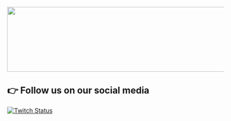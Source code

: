 <p align="center">
  <img width="768" height="151.875" src="https://i.imgur.com/au03GVa.png">
</p>

## 👉 Follow us on our social media
[![Twitch Status](https://img.shields.io/twitch/status/k4sper_entertainment?color=blueviolet&logo=twitch&logoColor=blueviolet&style=for-the-badge)](https://www.twitch.tv/k4sper_entertainment)

